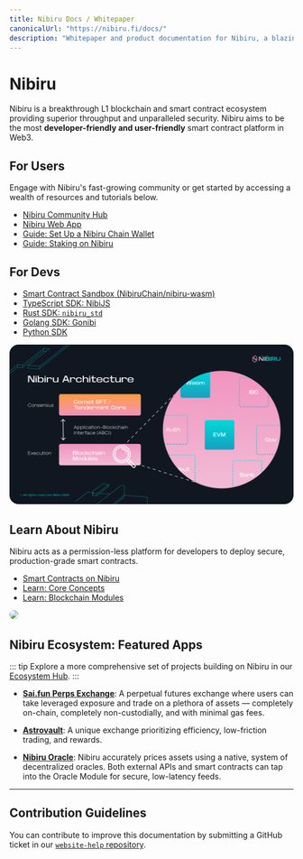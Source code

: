 ```yaml
---
title: Nibiru Docs / Whitepaper
canonicalUrl: "https://nibiru.fi/docs/"
description: "Whitepaper and product documentation for Nibiru, a blazingly fast blockchain built to support real-time applications and scale to millions of Web3 users. Nibiru powers a smart contract hub with RWAs, DeFi, and more."
---
```


# Nibiru

Nibiru is a breakthrough L1 blockchain and smart contract ecosystem
providing superior throughput and unparalleled security. Nibiru  aims to be the
most **developer-friendly and user-friendly** smart contract platform in Web3. 

<!--
"If there are two evils in this world, they're centralization and complexity." — George Hotz
-->

<template>
  <HeroBoxes :boxes="boxesMain" />
</template>

<script>
const boxesMain = [
  { id: 1, title: "Build on Nibiru", href: "/docs/dev/",
    text: `From smart contract guides to essential Web3 primitives and infrastructure, utilize Nibiru's developer friendly SDKs to build decentralized applications.`},
  { id: 2, title: "Use Nibiru Chain", href: "/docs/use/",
    text: `Kickstart your journey as a user of Nibiru. Learn how to create wallets, stake NIBI, participate in campaigns, or use the Nibiru web application.` },
  { id: 3, title: "Learn Core Concepts", href: "/docs/concepts/",
    text: `Build an understanding of the core concepts behind how Nibiru Chain works. Topics explored in this section provide a solid foundation on both the Nibiru blockchain and Web3 in general.` },
  { id: 4, title: "Join the Community", href: "/docs/community/",
    text: `Engage with the Nibiru community, a global community of software developers, content creators, node runners, and Web3 enthusiasts.`,
  },
]
const boxesEnd = [
  { id: 1, title: "NibiruBFT: Consenus Engine", href: "/docs/dev/",
    text: `Instant finality, consistent security, and Byzantine Fault Tolerant state machine replication.`},
  { id: 2, title: "Frequently Asked Questions (FAQ)", href: "/docs/learn/faq/",
    text: `Kickstart your journey as a user of Nibiru. Learn how to create wallets, stake NIBI, participate in campaigns, or use the Nibiru web application.` },
  { id: 3, title: "Nibiru Wasm", href: "/docs/ecosystem/wasm/",
    text: `WebAssembly (Wasm) smart contract execution environment programmed in Rust.` },
  { id: 4, title: "Nibiru Roadmap (2025)", href: "/docs/ecosystem/future/",
    text: `A brief sneak peek at onging and upcoming improvements to Nibiru.`,
  },
  { id: 5, title: "Tokenomics", href: "/docs/learn/tokenomics.html",
    text: `Understand NIBI, the staking and utility token of Nibiru Chain that
powers the network's consensus engine, governance, and computation as "gas".`,
  },
  { id: 6, title: "Guide: Building with NibiJS", href: "/docs/dev/tools/nibijs/",
    text: `A brief guide on Nibiru's APIs, docs, and resources to broadcast transactions and query the chain.`,
  },
]
const boxesUsers = [
  { id: 1, title: "Community Hub", href: "/docs/community/",
    text: ``},
  { id: 2, title: "Nibiru Web App", href: "https://app.nibiru.fi/stake",
    text: `` },
  { id: 3, title: "Guide: Set up a Nibiru Wallet", href: "/docs/wallets/",
    text: `` },
  { id: 4, title: "Guide: Staking on Nibiru", href: "/docs/use/stake.html",
    text: ``,
  },
]
const boxesDevs = [
  { id: 1, title: "Developer Hub - Build on Nibiru", href: "/docs/dev/",
    text: `Everything you need to build on Nibiru. Your go-to hub to develop smart contracts applications for the decentralized web.`},
]
export default {
  data() {
    return {
      boxesMain,
      boxesEnd,
      boxesUsers,
      boxesDevs,
    }
  }
}
</script>

## For Users

Engage with Nibiru's fast-growing community or get started by accessing a wealth of resources and tutorials below.

- [Nibiru Community Hub](./community/)
- [Nibiru Web App](https://app.nibiru.fi/)
- [Guide: Set Up a Nibiru Chain Wallet](./wallets/)
- [Guide: Staking on Nibiru](./use/stake.html)

## For Devs

<template>
  <HeroBoxes :boxes="boxesDevs" />
</template>

- [Smart Contract Sandbox (NibiruChain/nibiru-wasm)](https://github.com/NibiruChain/nibiru-wasm/tree/main)
- [TypeScript SDK: NibiJS](./dev/tools/kickstart.html)
- [Rust SDK: `nibiru_std`](https://github.com/NibiruChain/nibiru-wasm/tree/main/contracts#example-contracts)
- [Golang SDK: Gonibi](./dev/tools/go-sdk.html)
- [Python SDK](./dev/tools/py-sdk.html)

<a href="./dev/">
<img src="./img/chain-arch.png" style="border-radius: 16px;">
</a>

## Learn About Nibiru

Nibiru acts as a permission-less platform for developers to deploy secure,
production-grade smart contracts.

- [Smart Contracts on Nibiru](./ecosystem/wasm)
- [Learn: Core Concepts](./concepts/tx-msgs.html)
- [Learn: Blockchain Modules](./arch/)

<template>
  <HeroBoxes :boxes="boxesEnd" />
</template>

<a href="./ecosystem/future/">
<img style="border-radius: 1.5rem;" src="./img/2024-roadmap-nibiru.png">
</a>

## Nibiru Ecosystem: Featured Apps

::: tip
Explore a more comprehensive set of projects building on Nibiru in our [Ecosystem Hub](https://nibiru.fi/ecosystem).
:::

- [**Sai.fun Perps Exchange**](./ecosystem/apps/sai-fun-perps.md): A perpetual futures exchange where
  users can take leveraged exposure and trade on a plethora of assets —
  completely on-chain, completely non-custodially, and with minimal gas fees.

- [**Astrovault**](https://nibiru.fi/ecosystem/apps/astrovault): A unique
exchange prioritizing efficiency, low-friction trading, and rewards.

- [**Nibiru Oracle**](./ecosystem/oracle/index.md): Nibiru accurately prices assets
  using a native, system of decentralized oracles. Both external APIs and smart
  contracts can tap into the Oracle Module for secure, low-latency feeds.

<!-- 
- [**Coded Estate**](https://codedestate.com/):  Coded Estate is about bringing
  homes on chain, rentals on chain, and democratizing access into the real estate
  system.  Coded Estate is reimagining ownership, decentralized allowing
  ownership for any and everybody.
-->

---

<!--TODO Extract content from below SVGs for use on dedicated page. -->
<!-- ![](./img/cosmwasm-ibc-box.svg) -->
<!-- ![](./img/cosmos-sdk-tendermint-box.svg) -->

<!--TODO Write and add link to local IBC page-->
<!-- - [Inter-Blockchain Communication (IBC)](https://ibc.cosmos.network/):  Nibiru communicates -->
<!--   with other Cosmos layer-1 chains using the IBC protocol. IBC enables secure -->
<!--   and censorship-resistant transfers of funds between blockchains, cross-chain -->
<!--   computation, and transmission of arbitrary data. -->

<!--
Ref: https://github.com/cosmos/ibc

This includes cross-chain smart contract calls, fee payments, NFTs, and
fungible token transfers. IBC is not reliant on a multi-sig or centralized
bridging solution.
-->

<!--
The security of the Nibiru blockchain relies on a set of validators to commit
new blocks and participate in Tendermint BFT consensus by brodcasting votes
that contain cryptographic signatures signed by each validator's private key.
Validators stake **NIBI**, the protocol's native token used for gas,
governance, and "mining". Users can delegate NIBI to validators that record and
verify transactions in exchange for rewards.
-->


## Contribution Guidelines

You can contribute to improve this documentation by submitting a
GitHub ticket in our [`website-help` repository](https://github.com/NibiruChain/website-help).
